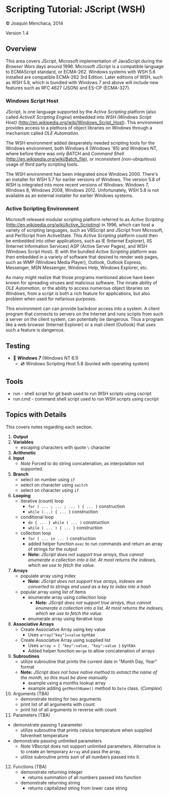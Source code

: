 # Scripting Tutorial: JScript (WSH)

© Joaquin Menchaca, 2014

Version 1.4

## Overview

This area covers JScript, Microsoft implementation of JavaScript during the *Browser Wars* days around 1996.  Microsoft JScript is a compatible language to ECMAScript standard, or ECMA-262.  Windows systems with WSH 5.6 installed are compatible ECMA-262 3rd Edition.  Later editions of WSH, such as WSH 5.8, which is bundled with Windows 7 and above will include new features such as RFC 4627 (JSON) and ES-CP (ECMA-327).

### Windows Script Host

JScript, is one language supported by the *Active Scripting* platform (also called *ActiveX Scripting Engine*) embedded into *WSH (Windows Script Host)* (http://en.wikipedia.org/wiki/Windows_Script_Host).  This environment provides access to a plethora of object libraries on Windows through a mechanism called *OLE Automation*.  

The WSH environment added desperately needed scripting tools for the Windows environment, both Windows 4 (Windows '95) and Windows NT, where before there was only *BATCH* and *Command Shell* (http://en.wikipedia.org/wiki/Batch_file), or inconsistent (non-ubiquitous) usage of third party scripting tools.

The WSH environment has been integrated since Windows 2000.  There's an installer for WSH 5.7 for earlier versions of Windows.  The version 5.8 of WSH is integrated into more recent versions of Windows: Windows 7, Windows 8, Windows 2008, Windows 2012.  Unfortunately, WSH 5.8 is not available as an external installer for earlier Windows systems.

### Active Scripting Environment

Microsoft released modular scripting platform referred to as *Active Scripting* (http://en.wikipedia.org/wiki/Active_Scripting) in 1996, which can host a variety of scripting languages, such as VBScript and JScript from Microsoft, and PerlScript from ActiveState.  This *Active Scripting* platform could then be embedded into other applications, such as IE (Internet Explorer), IIS (Internet Information Services) ASP (Active Server Pages), and WSH (Windows Script Host).  IE with the bundled *Active Scripting* platform was then embedded in a variety of software that desired to render web pages, such as WMP (Windows Media Player), Outlook, Outlook Express, Messenger, MSN Messenger, Windows Help, Windows Explorer, etc.

As many might realize that those programs mentioned above have been known for spreading viruses and malicious software.  The innate ability of *OLE Automation*, or the ability to access numerous object libraries on Windows, from a script is both a rich feature for applications, but also problem when used for nefarious purposes.

This environment can can provide backdoor access into a system.  A client program that connects to servers on the Internet and runs scripts from such a server on the client system, can potentially be dangerous.  Thus a program like a web browser (Internet Explorer) or a mail client (Outlook) that uses such a feature is dangerous.

## Testing

* :dvd: *__Windows 7__* (Windows NT 6.1)
  * :cd: Windows Scripting Host 5.8 (bunled with operating system)

## Tools

* run - shell script for git bash used to run WSH scripts using cscript
* run.cmd - command shell script used to run WSH scripts using cscript

## Topics with Details

This covers notes regarding each section.

1. **Output**
2. **Variables**
   * escaping characters with quote ```\``` character
3. **Arithmetic**
4. **Input**
   * *Note* Forced to do string concatenation, as interpolation not supported.
5. **Branch**
   * select on number using ```if```
   * select on character using ```switch```
   * select on character using ```if```
6. **Looping**
   * iterative (count) loop
     * ```for ( ... ; ... ; ... ) { ... }``` construction
     * ```while (...) { ... }``` construction
   * conditional loop
     * ```do { ... } while ( ... )``` construction
     * ```while ( ... ) { ... }``` construction
   * collection loop
     * ```for ( ... in ... )``` construction
     * added helper function ```exec``` to run commands and return an array of strings for the output
     * **Note:** *JScript does not support true arrays, thus cannot enumerate a collection into a list.  At most returns the indexes, which we use to fetch the value.*
7. **Arrays**
   * populate array using index
     * **Note:** *JScript does not support true arrays, indexes are converted to strings and used as a key to index into a hash*
   * popular array using list of items
     * enumerate array using collection loop
       * **Note:** *JScript does not support true arrays, thus cannot enumerate a collection into a list.  At most returns the indexes, which we use to fetch the value.*
     * enumerate array using iterative loop
8. **Associative Arrays**
   * Create Associative Array using key value
     * Uses ```array["key"]=value``` syntax
   * Create Associative Array using supplied list
     * Uses ```array = { "key":value, "key":value }``` syntax
     * Added helper function ```merge``` to allow concatenation of arrays
9. **Subroutines**
   * utilize subroutine that prints the current date in "Month Day, Year" format
   * **Note:** *JScript does not have native method to extract the name of the month, so this must be done manually*
     * example using a months lookup array
     * example adding ```getMonthName()``` method to ```Date``` class. (*Complex*)
10. Arguments (TBA)
    * demonstrate testing for two arguments
    * print list of all arguments with count
    * print list of all arguments in reverse with count
11. Parameters (TBA)
   * demonstrate passing 1 parameter
     * utilize subroutine that prints celsius temperature when supplied fahrenheit temperature
   * demonstrate passing unlimited parameters
     * *Note* VBscript does not support unlimited parameters.  Alternative is to create an temporary ```Array``` and pass the array.
     * utilize subroutine prints sum of all numbers passed into it.
12. Functions (TBA)
    * demonstrate returning integer
      * returns summation of all numbers passed into function
    * demonstrate returning string
      * returns capitalized string from lower case string
